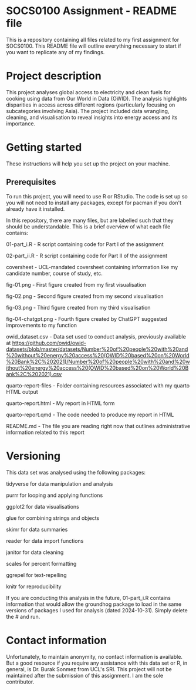 # SOCS0100 Assignment - README file

This is a repository containing all files related to my first assignment for SOCS0100. This README file will outline everything necessary to start if you want to replicate any of my findings.

# Project description

This project analyses global access to electricity and clean fuels for cooking using data from Our World in Data (OWID). The analysis highlights disparities in access across different regions (particularly focusing on subcategories involving Asia). The project included data wrangling, cleaning, and visualisation to reveal insights into energy access and its importance.

# Getting started

These instructions will help you set up the project on your machine.

## Prerequisites

To run this project, you will need to use R or RStudio. The code is set up so you will not need to install any packages, except for pacman if you don't already have it installed.

In this repository, there are many files, but are labelled such that they should be understandable. This is a brief overview of what each file contains:

01-part_i.R - R script containing code for Part I of the assignment

02-part_ii.R - R script containing code for Part II of the assignment

coversheet - UCL-mandated coversheet containing information like my candidate number, course of study, etc.

fig-01.png - First figure created from my first visualisation

fig-02.png - Second figure created from my second visualisation

fig-03.png - Third figure created from my third visualisation

fig-04-chatgpt.png - Fourth figure created by ChatGPT suggested improvements to my function

owid_dataset.csv - Data set used to conduct analysis, previously available at https://github.com/owid/owid-datasets/blob/master/datasets/Number%20of%20people%20with%20and%20without%20energy%20access%20(OWID%20based%20on%20World%20Bank%2C%202021)/Number%20of%20people%20with%20and%20without%20energy%20access%20(OWID%20based%20on%20World%20Bank%2C%202021).csv

quarto-report-files - Folder containing resources associated with my quarto HTML output

quarto-report.html - My report in HTML form

quarto-report.qmd - The code needed to produce my report in HTML

README.md - The file you are reading right now that outlines administrative information related to this report

# Versioning

This data set was analysed using the following packages:

tidyverse for data manipulation and analysis

purrr for looping and applying functions

ggplot2 for data visualisations

glue for combining strings and objects

skimr for data summaries

reader for data import functions

janitor for data cleaning

scales for percent formatting

ggrepel for text-repelling

knitr for reproducibility

If you are conducting this analysis in the future, 01-part_i.R contains information that would allow the groundhog package to load in the same versions of packages I used for analysis (dated 2024-10-31). Simply delete the \# and run.

# Contact information

Unfortunately, to maintain anonymity, no contact information is available. But a good resource if you require any assistance with this data set or R, in general, is Dr. Burak Sonmez from UCL's SRI. This project will not be maintained after the submission of this assignment. I am the sole contributor.
